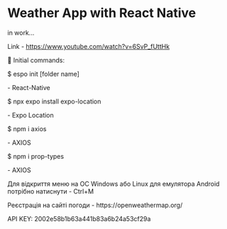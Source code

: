 # Weather App with React Native

<p>in work...</p>

Link  - https://www.youtube.com/watch?v=6SvP_fUttHk


🌠 Initial commands:


<p>$ espo init [folder name]</p> - React-Native
<p>$ npx expo install expo-location</p> - Expo Location
<p>$ npm i axios</p> - AXIOS 
<p>$ npm i prop-types</p> - AXIOS 


<p>Для відкриття меню на ОС Windows або Linux для емулятора Android потрібно натиснути - Ctrl+M</p>
<p>Реєстрація на сайті погоди - https://openweathermap.org/</p>
<p>API KEY: 2002e58b1b63a441b83a6b24a53cf29a</p>